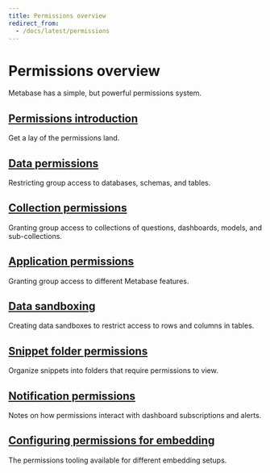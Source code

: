 ```yaml
---
title: Permissions overview
redirect_from:
  - /docs/latest/permissions
---
```


# Permissions overview

Metabase has a simple, but powerful permissions system.

## [Permissions introduction](./introduction.md)

Get a lay of the permissions land.

## [Data permissions](./data.md)

Restricting group access to databases, schemas, and tables.

## [Collection permissions](./collections.md)

Granting group access to collections of questions, dashboards, models, and sub-collections.

## [Application permissions](./application.md)

Granting group access to different Metabase features.

## [Data sandboxing](./data-sandboxes.md)

Creating data sandboxes to restrict access to rows and columns in tables.

## [Snippet folder permissions](./snippets.md)

Organize snippets into folders that require permissions to view.

## [Notification permissions](./notifications.md)

Notes on how permissions interact with dashboard subscriptions and alerts.

## [Configuring permissions for embedding](./embedding.md)

The permissions tooling available for different embedding setups.
